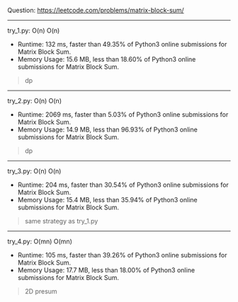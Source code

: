 Question: https://leetcode.com/problems/matrix-block-sum/

---

try_1.py: O(n) O(n)

* Runtime: 132 ms, faster than 49.35% of Python3 online submissions for Matrix Block Sum.
* Memory Usage: 15.6 MB, less than 18.60% of Python3 online submissions for Matrix Block Sum.

> dp

---

try_2.py: O(n) O(n)

* Runtime: 2069 ms, faster than 5.03% of Python3 online submissions for Matrix Block Sum.
* Memory Usage: 14.9 MB, less than 96.93% of Python3 online submissions for Matrix Block Sum.

> dp

---

try_3.py: O(n) O(n)

* Runtime: 204 ms, faster than 30.54% of Python3 online submissions for Matrix Block Sum.
* Memory Usage: 15.4 MB, less than 35.94% of Python3 online submissions for Matrix Block Sum.

> same strategy as try_1.py

---

try_4.py: O(mn) O(mn)

* Runtime: 105 ms, faster than 39.26% of Python3 online submissions for Matrix Block Sum.
* Memory Usage: 17.7 MB, less than 18.00% of Python3 online submissions for Matrix Block Sum.

> 2D presum
